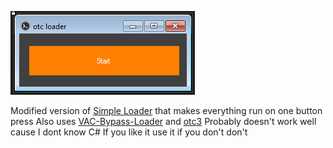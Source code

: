 ![screenshot](https://github.com/flare-cyber/otc-loader/raw/main/miscs/Loader.PNG)

Modified version of [Simple Loader](https://github.com/WilsonPublic/SimpleLoader) that makes everything run on one button press
Also uses [VAC-Bypass-Loader](https://github.com/danielkrupinski/VAC-Bypass-Loader) and [otc3](https://anonfiles.com/bcS7F2wcp8/otv3_dll)
Probably doesn't work well cause I dont know C#
If you like it use it if you don't don't
